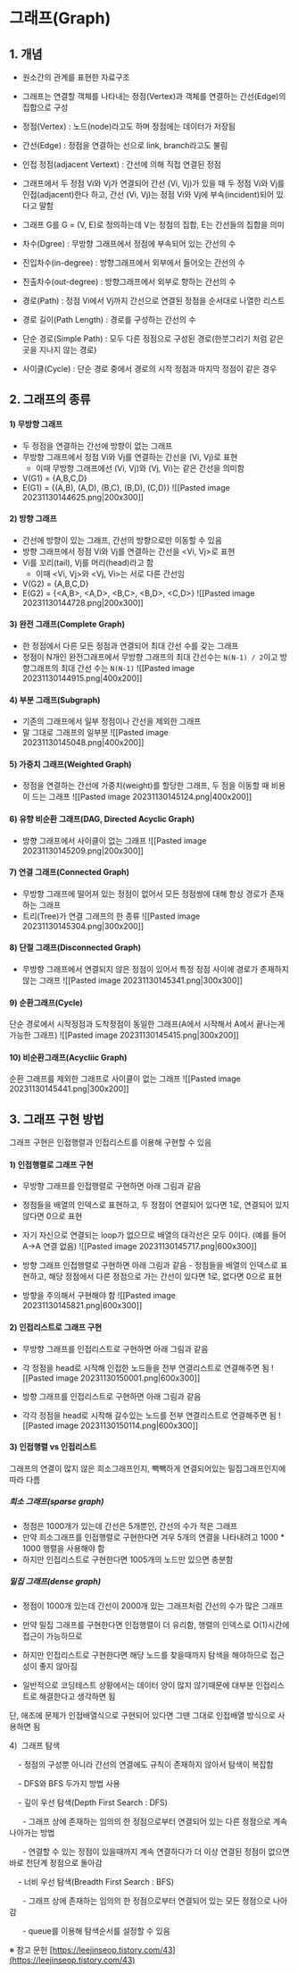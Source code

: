 # 그래프(Graph)

## 1. 개념
- 원소간의 관계를 표현한 자료구조

- 그래프는 연결할 객체를 나타내는 정점(Vertex)과 객체를 연결하는 간선(Edge)의 집합으로 구성
- 정점(Vertex) : 노드(node)라고도 하며 정점에는 데이터가 저장됨
- 간선(Edge) : 정점을 연결하는 선으로 link, branch라고도 불림
- 인접 정점(adjacent Vertext) : 간선에 의해 직접 연결된 정점
- 그래프에서 두 정점 Vi와 Vj가 연결되어 간선 (Vi, Vj)가 있을 때 두 정점 Vi와 Vj를 인접(adjacent)한다 하고, 간선 (Vi, Vj)는 정점 Vi와 Vj에 부속(incident)되어 있다고 말함
- 그래프 G를 G = (V, E)로 정의하는데 V는 정점의 집합, E는 간선들의 집합을 의미

- 차수(Dgree) : 무방향 그래프에서 정점에 부속되어 있는 간선의 수
- 진입차수(in-degree) : 방향그래프에서 외부에서 들어오는 간선의 수
- 진출차수(out-degree) : 방향그래프에서 외부로 향하는 간선의 수

- 경로(Path) : 정점 Vi에서 Vj까지 간선으로 연결된 정점을 순서대로 나열한 리스트
- 경로 길이(Path Length) : 경로를 구성하는 간선의 수
- 단순 경로(Simple Path) : 모두 다른 정점으로 구성된 경로(한붓그리기 처럼 같은곳을 지나지 않는 경로)
- 사이클(Cycle) : 단순 경로 중에서 경로의 시작 정점과 마지막 정점이 같은 경우

## 2. 그래프의 종류
#### 1) 무방향 그래프
- 두 정점을 연결하는 간선에 방향이 없는 그래프
- 무방향 그래프에서 정점 Vi와 Vj를 연결하는 간선을 (Vi, Vj)로 표현
	- 이때 무방향 그래프에선 (Vi, Vj)와 (Vj, Vi)는 같은 간선을 의미함
- V(G1) = {A,B,C,D}
- E(G1) = {(A,B), (A,D), (B,C), (B,D), (C,D)}
![[Pasted image 20231130144625.png|200x300]]

#### 2) 방향 그래프
- 간선에 방향이 있는 그래프, 간선의 방향으로만 이동할 수 있음
- 방향 그래프에서 정점 Vi와 Vj를 연결하는 간선을 <Vi, Vj>로 표현
- Vi를 꼬리(tail), Vj를 머리(head)라고 함
	- 이때 <Vi, Vj>와 <Vj, Vi>는 서로 다른 간선임
- V(G2) = {A,B,C,D}
- E(G2) = {<A,B>, <A,D>, <B,C>, <B,D>, <C,D>}
![[Pasted image 20231130144728.png|200x300]]

#### 3) 완전 그래프(Complete Graph)
- 한 정점에서 다른 모든 정점과 연결되어 최대 간선 수를 갖는 그래프
- 정점이 N개인 완전그래프에서 무방향 그래프의 최대 간선수는 `N(N-1) / 2`이고 방향그래프의 최대 간선 수는 `N(N-1)`
![[Pasted image 20231130144915.png|400x200]]

#### 4) 부분 그래프(Subgraph)
- 기존의 그래프에서 일부 정점이나 간선을 제외한 그래프
- 말 그대로 그래프의 일부분
![[Pasted image 20231130145048.png|400x200]]

#### 5) 가중치 그래프(Weighted Graph)
- 정점을 연결하는 간선에 가중치(weight)를 할당한 그래프, 두 점을 이동할 때 비용이 드는 그래프
![[Pasted image 20231130145124.png|400x200]]

#### 6) 유향 비순환 그래프(DAG, Directed Acyclic Graph)
- 방향 그래프에서 사이클이 없는 그래프
![[Pasted image 20231130145209.png|200x300]]

#### 7) 연결 그래프(Connected Graph)
- 무방향 그래프에 떨어져 있는 정점이 없어서 모든 정점쌍에 대해 항상 경로가 존재하는 그래프
- 트리(Tree)가 연결 그래프의 한 종류
![[Pasted image 20231130145304.png|300x200]]

#### 8) 단절 그래프(Disconnected Graph)
- 무방향 그래프에서 연결되지 않은 정점이 있어서 특정 정점 사이에 경로가 존재하지 않는 그래프
![[Pasted image 20231130145341.png|300x300]]

#### 9) 순환그래프(Cycle)
단순 경로에서 시작정점과 도착정점이 동일한 그래프(A에서 시작해서 A에서 끝나는게 가능한 그래프)
![[Pasted image 20231130145415.png|300x200]]

#### 10) 비순환그래프(Acycliic Graph)
순환 그래프를 제외한 그래프로 사이클이 없는 그래프
![[Pasted image 20231130145441.png|300x200]]

## 3. 그래프 구현 방법
그래프 구현은 인접행렬과 인접리스트를 이용해 구현할 수 있음

#### 1) 인접행렬로 그래프 구현
- 무방향 그래프를 인접행렬로 구현하면 아래 그림과 같음
- 정점들을 배열의 인덱스로 표현하고, 두 정점이 연결되어 있다면 1로, 연결되어 있지 않다면 0으로 표현
- 자기 자신으로 연결되는 loop가 없으므로 배열의 대각선은 모두 0이다. (예를 들어 A->A 연결 없음)
![[Pasted image 20231130145717.png|600x300]]

- 방향 그래프 인접행렬로 구현하면 아래 그림과 같음
- 정점들을 배열의 인덱스로 표현하고, 해당 정점에서 다른 정점으로 가는 간선이 있다면 1로, 없다면 0으로 표현
- 방향을 주의해서 구현해야 함
![[Pasted image 20231130145821.png|600x300]]

#### 2) 인접리스트로 그래프 구현
- 무방향 그래프를 인접리스트로 구현하면 아래 그림과 같음
- 각 정점을 head로 시작해 인접한 노드들을 전부 연결리스트로 연결해주면 됨
![[Pasted image 20231130150001.png|600x300]]

- 방향 그래프를 인접리스트로 구현하면 아래 그림과 같음
- 각각 정점을 head로 시작해 갈수있는 노드를 전부 연결리스트로 연결해주면 됨
![[Pasted image 20231130150114.png|600x300]]

#### 3) 인접행렬 vs 인접리스트
그래프의 연결이 많지 않은 희소그래프인지, 빽빽하게 연결되어있는 밀집그래프인지에 따라 다름

##### 희소 그래프(sparse graph)
- 정점은 1000개가 있는데 간선은 5개뿐인, 간선의 수가 적은 그래프
- 만약 희소그래프를 인접행렬로 구현한다면 겨우 5개의 연결을 나타내려고 1000 * 1000 행렬을 사용해야 함
- 하지만 인접리스트로 구현한다면 1005개의 노드만 있으면 충분함

##### 밀집 그래프(dense graph)
- 정점이 1000개 있는데 간선이 2000개 있는 그래프처럼 간선의 수가 많은 그래프
- 만약 밀집 그래프를 구현한다면 인접행렬이 더 유리함, 행렬의 인덱스로 O(1)시간에 접근이 가능하므로
- 하지만 인접리스트로 구현한다면 해당 노드를 찾을때까지 탐색을 해야하므로 접근성이 좋지 않아짐

- 일반적으로 코딩테스트 상황에서는 데이터 양이 많지 않기때문에 대부분 인접리스트로 해결한다고 생각하면 됨

단, 애초에 문제가 인접배열식으로 구현되어 있다면 그땐 그대로 인접배열 방식으로 사용하면 됨


4)  그래프 탐색

    - 정점의 구성뿐 아니라 간선의 연결에도 규칙이 존재하지 않아서 탐색이 복잡함

    - DFS와 BFS 두가지 방법 사용

    - 깊이 우선 탐색(Depth First Search : DFS)

      - 그래프 상에 존재하는 임의의 한 정점으로부터 연결되어 있는 다른 정점으로 계속 나아가는 방법

      - 연결할 수 있는 정점이 있을때까지 계속 연결하다가 더 이상 연결된 정점이 없으면 바로 전단계 정점으로 돌아감

    - 너비 우선 탐색(Breadth First Search : BFS)

      - 그래프 상에 존재하는 임의의 한 정점으로부터 연결되어 있는 모든 정점으로 나아감

      - queue를 이용해 탐색순서를 설정할 수 있음


※ 참고 문헌
[https://leejinseop.tistory.com/43](https://leejinseop.tistory.com/43)